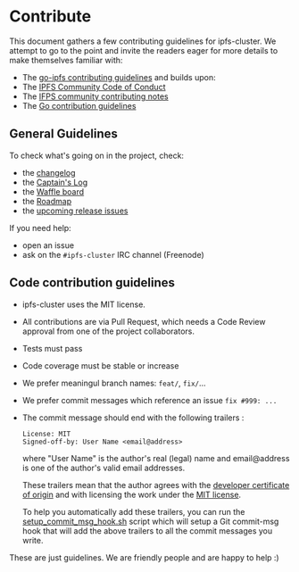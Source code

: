 # Contribute

This document gathers a few contributing guidelines for ipfs-cluster. We attempt to go to the point and invite the readers eager for more details
to make themselves familiar with:

* The [go-ipfs contributing guidelines](https://github.com/ipfs/go-ipfs/blob/master/contribute.md) and builds upon:
* The [IPFS Community Code of Conduct](https://github.com/ipfs/community/blob/master/code-of-conduct.md)
* The [IFPS community contributing notes](https://github.com/ipfs/community/blob/master/contributing.md)
* The [Go contribution guidelines](https://github.com/ipfs/community/blob/master/go-contribution-guidelines.md)

## General Guidelines

To check what's going on in the project, check:

- the [changelog](CHANGELOG.md)
- the [Captain's Log](CAPTAIN.LOG.md)
- the [Waffle board](https://waffle.io/ipfs/ipfs-cluster)
- the [Roadmap](ROADMAP.md)
- the [upcoming release issues](https://github.com/ipfs/ipfs-cluster/issues?q=label%3Arelease)


If you need help:

- open an issue
- ask on the `#ipfs-cluster` IRC channel (Freenode)


## Code contribution guidelines

* ipfs-cluster uses the MIT license.
* All contributions are via Pull Request, which needs a Code Review approval from one of the project collaborators.
* Tests must pass
* Code coverage must be stable or increase
* We prefer meaningul branch names: `feat/`, `fix/`...
* We prefer commit messages which reference an issue `fix #999: ...`
* The commit message should end with the following trailers :

  ```
  License: MIT
  Signed-off-by: User Name <email@address>
  ```

  where "User Name" is the author's real (legal) name and
  email@address is one of the author's valid email addresses.

  These trailers mean that the author agrees with the 
  [developer certificate of origin](docs/developer-certificate-of-origin)
  and with licensing the work under the [MIT license](docs/LICENSE).

  To help you automatically add these trailers, you can run the
  [setup_commit_msg_hook.sh](https://raw.githubusercontent.com/ipfs/community/master/dev/hooks/setup_commit_msg_hook.sh)
  script which will setup a Git commit-msg hook that will add the above
  trailers to all the commit messages you write.


These are just guidelines. We are friendly people and are happy to help :)
